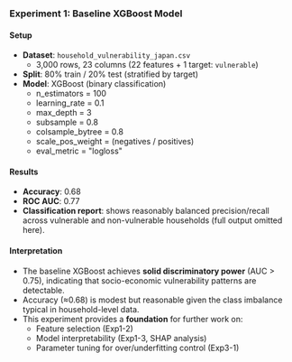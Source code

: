### Experiment 1: Baseline XGBoost Model

#### Setup
- **Dataset**: `household_vulnerability_japan.csv`  
  - 3,000 rows, 23 columns (22 features + 1 target: `vulnerable`)  
- **Split**: 80% train / 20% test (stratified by target)  
- **Model**: XGBoost (binary classification)  
  - n_estimators = 100  
  - learning_rate = 0.1  
  - max_depth = 3  
  - subsample = 0.8  
  - colsample_bytree = 0.8  
  - scale_pos_weight = (negatives / positives)  
  - eval_metric = "logloss"  

#### Results
- **Accuracy**: 0.68  
- **ROC AUC**: 0.77  
- **Classification report**: shows reasonably balanced precision/recall across vulnerable and non-vulnerable households (full output omitted here).  

#### Interpretation
- The baseline XGBoost achieves **solid discriminatory power** (AUC > 0.75), indicating that socio-economic vulnerability patterns are detectable.  
- Accuracy (≈0.68) is modest but reasonable given the class imbalance typical in household-level data.  
- This experiment provides a **foundation** for further work on:
  - Feature selection (Exp1-2)  
  - Model interpretability (Exp1-3, SHAP analysis)
  - Parameter tuning for over/underfitting control (Exp3-1)  
